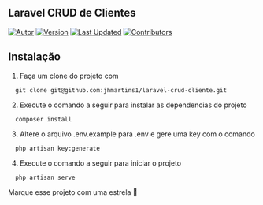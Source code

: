 ## Laravel CRUD de Clientes
[![Autor](https://img.shields.io/badge/Autor-João%20Heitor-blue?color=blue)](https://github.com/jhmartins1)
[![Version](https://img.shields.io/badge/Versão-1.0-green.svg)](https://github.com/jhmartins1/api-grau-de-risco)
[![Last Updated](https://img.shields.io/github/last-commit/jhmartins1/api-grau-de-risco.svg)](https://github.com/jhmartins1/api-grau-de-risco/commits/main)
[![Contributors](https://img.shields.io/github/contributors/jhmartins1/api-grau-de-risco.svg)](https://github.com/jhmartins1/api-grau-de-risco/graphs/contributors)

## Instalação
1. Faça um clone do projeto com

  ```sh-session
    git clone git@github.com:jhmartins1/laravel-crud-cliente.git
  ```
   
2. Execute o comando a seguir para instalar as dependencias do projeto

  ```sh-session
    composer install
  ```

3. Altere o arquivo .env.example para .env e gere uma key com o comando

  ```sh-session
    php artisan key:generate
  ```

4. Execute o comando a seguir para iniciar o projeto

  ```sh-session
    php artisan serve
  ```

Marque esse projeto com uma estrela 🌟


